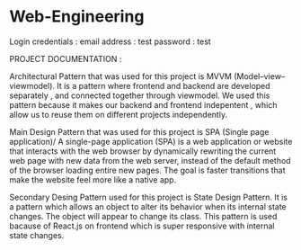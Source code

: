 # Web-Engineering

Login credentials :
email address : test
password : test


PROJECT DOCUMENTATION : 

Architectural Pattern that was used for this project is MVVM (Model–view–viewmodel). It is a pattern where frontend and backend are developed separately , and connected together through viewmodel. We used this pattern because it makes our backend and frontend indepentent , which allow us to reuse them on different projects independently.


Main Design Pattern that was used for this project is SPA (Single page application)/ A single-page application (SPA) is a web application or website that interacts with the web browser by dynamically rewriting the current web page with new data from the web server, instead of the default method of the browser loading entire new pages. The goal is faster transitions that make the website feel more like a native app. 

Secondary Desing Pattern used for this project is State Design Pattern. It is a pattern which allows an object to alter its behavior when its internal state changes. The object will appear to change its class. This pattern is used bacause of React.js on frontend which is super responsive with internal state changes. 




